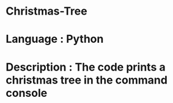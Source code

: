 # Christmas-Tree
# Language : Python
# Description : The code prints a christmas tree in the command console
